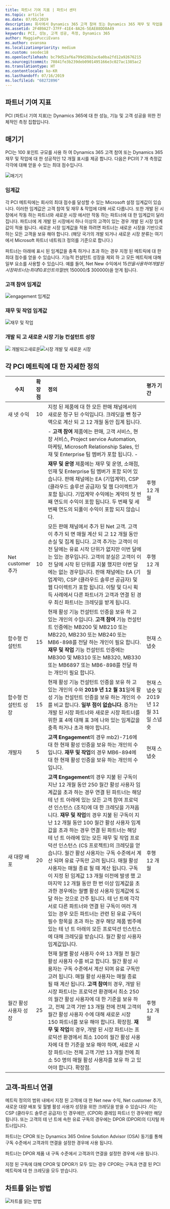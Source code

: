 ```yaml
---
title: 파트너 기여 지표 | 파트너 센터
ms.topic: article
ms.date: 07/05/2019
description: 회사에서 Dynamics 365 고객 참여 또는 Dynamics 365 재무 및 작업을 수행 하는 방법을 보여 주는 데이터
ms.assetid: 2F4B9A27-37FF-41E4-8A26-5EAE88DD8A49
keywords: PCI, 성능, 고객 성공, 측정, Dynamics 365
author: MaggiePucciEvans
ms.author: evansma
ms.localizationpriority: medium
ms.custom: seodec18
ms.openlocfilehash: bc79d52af6a799d28b2ac6a0ba2fd12a92676215
ms.sourcegitcommit: 70841fe3b239deb0901495166e3c027ac1385ac2
ms.translationtype: HT
ms.contentlocale: ko-KR
ms.lasthandoff: 07/16/2019
ms.locfileid: "68272896"
---
```

## <a name="partner-contribution-indicators"></a>파트너 기여 지표

PCI (파트너 기여 지표)는 Dynamics 365에 대 한 성능, 기능 및 고객 성공을 위한 전체적인 측정 집합입니다.

## <a name="scoring"></a>매기기

PCI는 100 포인트 규모를 사용 하 여 Dynamics 365 고객 참여 또는 Dynamics 365 재무 및 작업에 대 한 성공적인 12 개월 표시를 제공 합니다. 다음은 PCI의 7 개 측정값 각각에 대해 얻을 수 있는 최대 점수입니다.

![매기기](images/pci1.png)

### <a name="thresholds"></a>임계값

각 PCI 메트릭에는 회사의 최대 점수를 달성할 수 있는 Microsoft 설정 임계값이 있습니다. 이러한 임계값은 고객 참여 및 재무 & 작업에 대해 서로 다릅니다. 또한 개발 된 시장에서 작동 하는 파트너와 새로운 시장 에서만 작동 하는 파트너에 대 한 임계값이 달라 집니다. 파트너에 게 개발 된 시장에서 하나 이상의 고객이 있는 경우 개발 된 시장 임계값이 적용 됩니다. 새로운 시장 임계값을 적용 하려면 파트너는 새로운 시장을 기반으로 하는 모든 고객을 보유 해야 합니다. (해당 국가의 개발 되거나 새로운 시장 분류는 여기에서 Microsoft 파트너 네트워크 정의를 기준으로 합니다.)

파트너는 아래에 표시 된 임계값을 충족 하거나 초과 하는 경우 지정 된 메트릭에 대 한 최대 점수를 얻을 수 있습니다. 기능적 컨설턴트 성장을 제외 하 고 모든 메트릭에 대해 일부 요소를 사용할 수 있습니다. 예를 들어, Net New 수익에서 $15만을 사용 하 여 개발 된 시장 파트너는 최대 10 포인트의 절반 ($ 150000/$ 300000)을 얻게 됩니다.

### <a name="customer-engagement-thresholds"></a>고객 참여 임계값

![engagement 임계값](images/pci3.png)

### <a name="finance-and-operations-thresholds"></a>재무 및 작업 임계값

![재무 및 작업](images/pci4.png)

### <a name="developed-and-emerging-markets-functional-consultant-growth"></a>개발 되 고 새로운 시장 기능 컨설턴트 성장 

![](images/pci6.png)
개발되고새로운![시장 개발 및 새로운 시장](images/pci7.png)

## <a name="detailed-definitions-for-each-of-the-pci-metrics"></a>각 PCI 메트릭에 대 한 자세한 정의


|**수치**   |**확장점**   |**정의**   |**평가 기간**|
|---------------|:--------------------------|:-------------------|:----------|
|새 넷 수익|10|지정 된 제품에 대 한 모든 판매 채널에서의 새로운 청구 된 수익입니다. 크레딧을 뺀 청구액으로 계산 되 고 12 개월 동안 집계 됩니다.
||| - **고객 참여** 제품에는 판매, 고객 서비스, 현장 서비스, Project service Automation, 마케팅, Microsoft Relationship Sales, 인재 및 Enterprise 팀 멤버가 포함 됩니다. -
||| **재무 및 운영** 제품에는 재무 및 운영, 소매점, 인재 및 Enterprise 팀 멤버가 포함 되어 있습니다. 판매 채널에는 EA (기업계약), CSP (클라우드 솔루션 공급자) 및 웹 다이렉트가 포함 됩니다. 기업계약 수익에는 계약의 첫 번째 연도의 수익이 포함 됩니다. 두 번째 및 세 번째 연도의 되풀이 수익이 포함 되지 않습니다.|후행 12 개월|
|Net customer 추가|10|모든 판매 채널에서 추가 된 Net 고객. 고객이 추가 되 면 매월 계산 되 고 12 개월 동안 손실 및 집계 됩니다. 고객 추가는 고객이 이전 달에는 유료 시작 단위가 없지만 이번 달에는 있는 경우입니다. 고객의 분실은 고객이 이전 달에 시작 된 단위를 지불 했지만 이번 달에는 없는 경우입니다. 판매 채널에는 EA (기업계약), CSP (클라우드 솔루션 공급자) 및 웹 다이렉트가 포함 됩니다. 이탈 및 다시 획득 사례에서 다른 파트너가 고객과 연결 된 경우 최신 파트너는 크레딧을 받게 됩니다.|후행 12 개월|
|함수형 컨설턴트|15 |현재 활성 기능 컨설턴트 인증을 보유 하 고 있는 개인의 수입니다. **고객 참여** 기능 컨설턴트 인증에는 MB200 및 MB210 또는 MB220, MB230 또는 MB240 또는 MB6-898를 전달 하는 개인이 필요 합니다. **재무 및 작업** 기능 컨설턴트 인증에는 MB300 및 MB310 또는 MB320, MB330 또는 MB6897 또는 MB6-898를 전달 하는 개인이 필요 합니다.|현재 스냅숏|
|함수형 컨설턴트 성장|15|현재 활성 기능 컨설턴트 인증을 보유 하 고 있는 개인의 수와 **2019 년 12 월 31**일에 활성 기능 컨설턴트 인증을 보유 하는 개인의 수를 비교 합니다. **일부 점이 없습니다**. 증가는 개발 된 시장 파트너와 새로운 시장 파트너를 위한 표 4에 대해 표 3에 나와 있는 임계값을 충족 하거나 초과 해야 합니다.|현재 스냅숏 및 2019 년 12 월 31 일 스냅숏|
|개발자|5|**고객 Engagement**의 경우 mb2)-716에 대 한 현재 활성 인증을 보유 하는 개인의 수입니다. **재무 및 작업**의 경우 MB6-894에 대 한 현재 활성 인증을 보유 하는 개인의 수입니다.|현재 스냅숏|
|새 대량 배포|20|**고객 Engagement**의 경우 지불 된 구독이 지난 12 개월 동안 250 월간 활성 사용자 임계값을 초과 하는 경우 연결 된 파트너는 해당 테 넌 트 아래에 있는 모든 고객 참여 프로덕션 인스턴스 (조직)에 대 한 크레딧을 가져옵니다. **재무 및 작업**의 경우 지불 된 구독이 지난 12 개월 동안 100 월간 활성 사용자 임계값을 초과 하는 경우 연결 된 파트너는 해당 테 넌 트 아래에 있는 모든 재무 및 작업 프로덕션 인스턴스 (CS 프로젝트)의 크레딧을 얻습니다. 월간 활성 사용자는 구독 수준에서 계산 되며 유료 구독만 고려 됩니다. 매월 활성 사용자는 매월 종료 될 때 계산 됩니다. 구독이 지정 된 임계값 13 개월 이전에 발생 했 고 마지막 12 개월 동안 한 번 이상 임계값을 초과한 경우에는 월별 활성 사용자 임계값에 도달 하는 것으로 간주 됩니다. 테 넌 트에 각각 서로 다른 파트너와 연결 된 구독이 여러 개 있는 경우 모든 파트너는 관련 된 유료 구독이 필수 항목을 초과 하는 경우 해당 제품 범주에 있는 테 넌 트 아래의 모든 프로덕션 인스턴스에 대해 크레딧을 받습니다. 월간 활성 사용자 임계값입니다.|후행 12 개월|
|월간 활성 사용자 성장|25|현재 월별 활성 사용자 수와 13 개월 전 월간 활성 사용자 수를 비교 합니다. 월간 활성 사용자는 구독 수준에서 계산 되며 유료 구독만 고려 됩니다. 매월 활성 사용자는 매월 종료 될 때 계산 됩니다. **고객 참여**의 경우, 개발 된 시장 파트너는 프로덕션 환경에서 최소 250의 월간 활성 사용자에 대 한 기준을 보유 하 고, 전체 고객 기반 13 개월 전에 전체 고객의 월간 활성 사용자 수에 대해 새로운 시장 150 파트너를 보유 해야 합니다. 확장점. **재무 및 작업**의 경우, 개발 된 시장 파트너는 프로덕션 환경에서 최소 100의 월간 활성 사용자에 대 한 기준을 보유 해야 하며, 새로운 시장 파트너는 전체 고객 기반 13 개월 전에 최소 50 명의 매월 활성 사용자를 보유 하 고 있어야 합니다. 확장점.|후행 12 개월|

## <a name="customer-to-partner-association"></a>고객-파트너 연결

메트릭 정의의 범위 내에서 지정 된 고객에 대 한 Net new 수익, Net customer 추가, 새로운 대량 배포 및 월별 활성 사용자 성장을 위한 크레딧을 받을 수 있습니다 .이는 CSP (클라우드 솔루션 공급자) 인 경우에만, (CPOR) 클레임 파트너 인 경우에만 해당 됩니다. 또는 고객의 테 넌 트에 속한 유료 구독의 경우에는 DPOR (DPOR)의 디지털 파트너입니다.

파트너는 CPOR 또는 Dynamics 365 Online Solution Advisor (OSA) 동기를 통해 구독 수준에서 고객과의 연결을 설정한 경우에 사용 됩니다.

파트너는 DPOR 제품 내 구독 수준에서 고객과의 연결을 설정한 경우에 사용 됩니다.

지정 된 구독에 대해 CPOR 및 DPOR가 모두 있는 경우 CPOR는 구독과 연결 된 PCI 메트릭에 대 한 크레딧을 모두 받습니다.

## <a name="how-to-read-the-charts"></a>차트를 읽는 방법

![차트를 읽는 방법](images/pci2.png)









